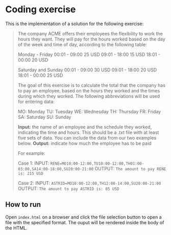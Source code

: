 # Coding exercise

This is the implementation of a solution for the following exercise:

> The company ACME offers their employees the flexibility to work the hours they want. They will pay for the hours worked based on the day of the week and time of day, according to the following table:
>
> Monday - Friday
> 00:01 - 09:00 25 USD
> 09:01 - 18:00 15 USD
> 18:01 - 00:00 20 USD
>
> Saturday and Sunday
> 00:01 - 09:00 30 USD
> 09:01 - 18:00 20 USD
> 18:01 - 00:00 25 USD
>
> The goal of this exercise is to calculate the total that the company has to pay an employee, based on the hours they worked and the times during which they worked. The following abbreviations will be used for entering data:
>
> MO: Monday
> TU: Tuesday
> WE: Wednesday
> TH: Thursday
> FR: Friday
> SA: Saturday
> SU: Sunday
>
> **Input:** the name of an employee and the schedule they worked, indicating the time and hours. This should be a .txt file with at least five sets of data. You can include the data from our two examples below.
> **Output:** indicate how much the employee has to be paid
>
> For example:
>
> Case 1:
> INPUT:
> `RENE=MO10:00-12:00,TU10:00-12:00,TH01:00-03:00,SA14:00-18:00,SU20:00-21:00`
> OUTPUT:
> `The amount to pay RENE is: 215 USD`
>
> Case 2:
> INPUT:
> `ASTRID=MO10:00-12:00,TH12:00-14:00,SU20:00-21:00`
> OUTPUT:
> `The amount to pay ASTRID is: 85 USD`

## How to run

Open `index.html` on a browser and click the file selection button to open a file with the specified format. The ouput will be rendered inside the body of the HTML.
